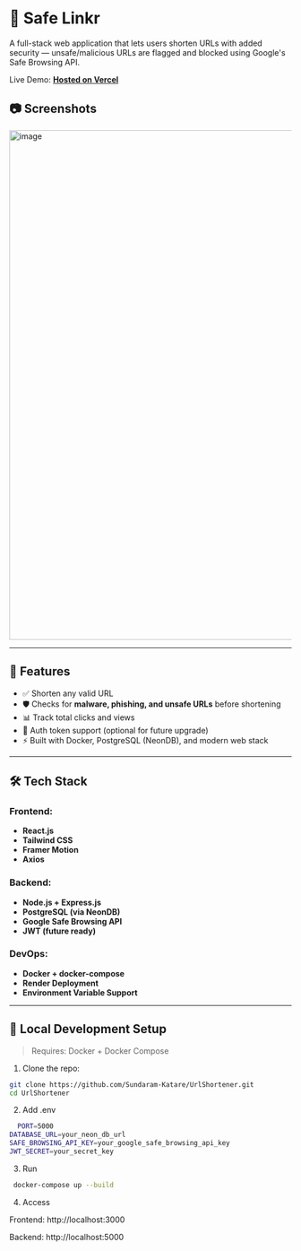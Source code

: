 # 🔗 Safe Linkr

A full-stack web application that lets users shorten URLs with added security — unsafe/malicious URLs are flagged and blocked using Google's Safe Browsing API.

Live Demo: [**Hosted on Vercel**](https://url-shortener-lime-two.vercel.app/)

## 📷 Screenshots
<img width="1904" height="909" alt="image" src="https://github.com/user-attachments/assets/e003fd57-2678-43a4-8ab7-8a6e7e9cc69e" />


---

## 🚀 Features

- ✅ Shorten any valid URL
- 🛡️ Checks for **malware, phishing, and unsafe URLs** before shortening
- 📊 Track total clicks and views
- 🔐 Auth token support (optional for future upgrade)
- ⚡ Built with Docker, PostgreSQL (NeonDB), and modern web stack

---

## 🛠️ Tech Stack

### Frontend:
- **React.js**
- **Tailwind CSS**
- **Framer Motion**
- **Axios**

### Backend:
- **Node.js + Express.js**
- **PostgreSQL (via NeonDB)**
- **Google Safe Browsing API**
- **JWT (future ready)**

### DevOps:
- **Docker + docker-compose**
- **Render Deployment**
- **Environment Variable Support**

---

## 🧪 Local Development Setup

> Requires: Docker + Docker Compose

1. Clone the repo:

```bash
git clone https://github.com/Sundaram-Katare/UrlShortener.git
cd UrlShortener
```

2. Add .env
```bash
  PORT=5000
DATABASE_URL=your_neon_db_url
SAFE_BROWSING_API_KEY=your_google_safe_browsing_api_key
JWT_SECRET=your_secret_key
```

3. Run
```bash
 docker-compose up --build
```

4. Access

Frontend: http://localhost:3000

Backend: http://localhost:5000
